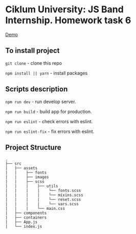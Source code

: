 # Ciklum University: JS Band Internship. Homework task 6

<a href="https://feroxes.github.io/js-band-hw-task-6/">Demo</a>

## To install project

`git clone` - clone this repo

`npm install || yarn` - install packages

## Scripts description

`npm run dev` - run develop server.

`npm run build` - build app for production.

`npm run eslint` - check errors with eslint.

`npm run eslint-fix` - fix errors with eslint.


## Project Structure 

```
.
├── src
|   ├── assets
|   |    ├── fonts
|   |    ├── images
|   |    ├── scss
|   |    |    ├── utils
|   |    |    |    └── fonts.scss
|   |    |    |    └── mixins.scss
|   |    |    |    └── reset.scss
|   |    |    |    └── vars.scss
|   |    |    └── main.css
|   ├── components
|   ├── containers
|   ├── App.js
|   └── index.js
```
